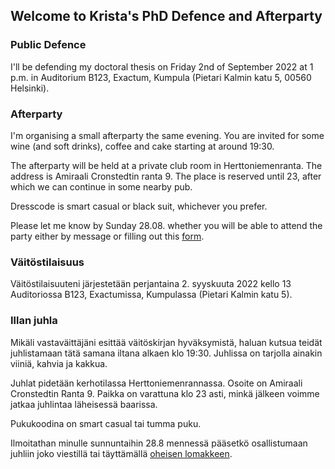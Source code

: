 ## Welcome to Krista's PhD Defence and Afterparty


### Public Defence

I'll be defending my doctoral thesis on Friday 2nd of September 2022 at 1 p.m. in Auditorium B123, Exactum, Kumpula (Pietari Kalmin katu 5, 00560 Helsinki).


### Afterparty

I'm organising a small afterparty the same evening. You are invited for some wine (and soft drinks), coffee and cake starting at around 19:30.

The afterparty will be held at a private club room in Herttoniemenranta. The address is Amiraali Cronstedtin ranta 9. The place is reserved until 23, after which we can continue in some nearby pub.

Dresscode is smart casual or black suit, whichever you prefer.

Please let me know by Sunday 28.08. whether you will be able to attend the party either by message or filling out this <a href="https://forms.gle/1zPjfNDeMsBr8ZeM6">form</a>.


### Väitöstilaisuus

Väitöstilaisuuteni järjestetään perjantaina 2. syyskuuta 2022 kello 13 Auditoriossa B123, Exactumissa, Kumpulassa (Pietari Kalmin katu 5).


### Illan juhla

Mikäli vastaväittäjäni esittää väitöskirjan hyväksymistä, haluan kutsua teidät juhlistamaan tätä samana iltana alkaen klo 19:30. Juhlissa on tarjolla ainakin viiniä, kahvia ja kakkua. 

Juhlat pidetään kerhotilassa Herttoniemenrannassa. Osoite on Amiraali Cronstedtin Ranta 9. Paikka on varattuna klo 23 asti, minkä jälkeen voimme jatkaa juhlintaa läheisessä baarissa.

Pukukoodina on smart casual tai tumma puku.

Ilmoitathan minulle sunnuntaihin 28.8 mennessä pääsetkö osallistumaan juhliin joko viestillä tai täyttämällä <a href="https://forms.gle/1zPjfNDeMsBr8ZeM6">oheisen lomakkeen</a>.